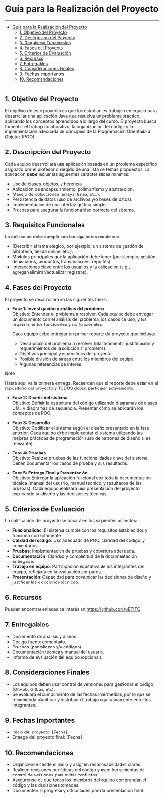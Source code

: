 # Guía para la Realización del Proyecto 

---

<!-- @import "[TOC]" {cmd="toc" depthFrom=1 depthTo=6 orderedList=false} -->

<!-- code_chunk_output -->

- [Guía para la Realización del Proyecto](#guía-para-la-realización-del-proyecto)
  - [1. Objetivo del Proyecto](#1-objetivo-del-proyecto)
  - [2. Descripción del Proyecto](#2-descripción-del-proyecto)
  - [3. Requisitos Funcionales](#3-requisitos-funcionales)
  - [4. Fases del Proyecto](#4-fases-del-proyecto)
  - [5. Criterios de Evaluación](#5-criterios-de-evaluación)
  - [6. Recursos](#6-recursos)
  - [7. Entregables](#7-entregables)
  - [8. Consideraciones Finales](#8-consideraciones-finales)
  - [9. Fechas Importantes](#9-fechas-importantes)
  - [10. Recomendaciones](#10-recomendaciones)

<!-- /code_chunk_output -->


---

## 1. Objetivo del Proyecto

   El objetivo de este proyecto es que los estudiantes trabajen en equipo para desarrollar una aplicación Java que resuelva un problema práctico, aplicando los conceptos aprendidos a lo largo del curso. El proyecto busca fomentar el trabajo colaborativo, la organización del código y la implementación adecuada de principios de la Programación Orientada a Objetos (POO).

## 2. Descripción del Proyecto
   Cada equipo desarrollará una aplicación basada en un problema específico asignado por el profesor o elegido de una lista de temas propuestos. La aplicación **debe** incluir las siguientes características mínimas:
   - Uso de clases, objetos, y herencia.
   - Aplicación de encapsulamiento, polimorfismo y abstracción.
   - Manejo de colecciones (arrays, listas, etc.).
   - Persistencia de datos (uso de archivos y/o bases de datos).
   - Implementación de una interfaz gráfica simple.
   - Pruebas para asegurar la funcionalidad correcta del sistema.

## 3. Requisitos Funcionales
   La aplicación debe cumplir con los siguientes requisitos:
   - [Describir el tema elegido, por ejemplo, un sistema de gestión de biblioteca, tienda online, etc.].
   - Módulos principales que la aplicación debe tener (por ejemplo, gestión de usuarios, productos, transacciones, reportes).
   - Interacciones clave entre los usuarios y la aplicación (e.g., agregar/eliminar/actualizar registros).

## 4. Fases del Proyecto
   El proyecto se desarrollará en las siguientes fases:

   - **Fase 1: Investigación y análisis del problema**  
     Objetivo: Entender el problema a resolver. Cada equipo debe entregar un documento con el análisis del problema, los casos de uso, y los requerimientos funcionales y no funcionales. 
   
     Cada equipo debe entregar un primer reporte de proyecto que incluya:

     - Descripción del problema a resolver (planteamiento, justificación y requerimientos de la solución al problema). 
     - Objetivos principal y específicos del proyecto.
     - Posible división de tareas entre los miembros del equipo.
     - Algunas referencias de interés.
  
>[!NOTE]
>Hasta aquí va la primera entrega. Recuerden que el reporte debe estar en el repositorio del proyecto y TODOS deben participar activamente.
    
   - **Fase 2: Diseño del sistema**  
     Objetivo: Definir la estructura del código utilizando diagramas de clases UML y diagramas de secuencia. Presentar cómo se aplicarán los conceptos de POO.

   - **Fase 3: Desarrollo**  
     Objetivo: Codificar el sistema según el diseño presentado en la fase anterior. Cada equipo debe implementar el sistema utilizando las mejores prácticas de programación (uso de patrones de diseño si es relevante).

   - **Fase 4: Pruebas**  
     Objetivo: Realizar pruebas de las funcionalidades clave del sistema. Deben documentar los casos de prueba y sus resultados.

   - **Fase 5: Entrega Final y Presentación**  
     Objetivo: Entregar la aplicación funcional con toda la documentación técnica (manual del usuario, manual técnico, y resultados de las pruebas). Cada equipo realizará una presentación del proyecto explicando su diseño y las decisiones técnicas.
   
## 5. Criterios de Evaluación
   La calificación del proyecto se basará en los siguientes aspectos:
   - **Funcionalidad**: El sistema cumple con los requisitos establecidos y funciona correctamente.
   - **Calidad del código**: Uso adecuado de POO, claridad del código, y comentarios.
   - **Pruebas**: Implementación de pruebas y cobertura adecuada.
   - **Documentación**: Claridad y completitud de la documentación entregada.
   - **Trabajo en equipo**: Participación equitativa de los integrantes del equipo, reflejada en la evaluación por pares.
   - **Presentación**: Capacidad para comunicar las decisiones de diseño y justificar las elecciones técnicas.

## 6. Recursos
   Pueden encontrar enlaces de interés en https://github.com/uETITC.

## 7. Entregables
   - Documento de análisis y diseño.
   - Código fuente comentado.
   - Pruebas (pantallazos y/o códigos).
   - Documentación técnica y manual del usuario.
   - Informe de evaluación del equipo (opcional).

## 8. Consideraciones Finales
   - Los equipos deben usar control de versiones para gestionar el código (GitHub, GitLab, etc).
   - Se evaluará el cumplimiento de las fechas intermedias, por lo que se recomienda planificar y distribuir el trabajo equitativamente entre los integrantes.

## 9. Fechas Importantes
   - Inicio del proyecto: [Fecha]
   - Entrega del proyecto final: [Fecha]

## 10. Recomendaciones

  - Organícense desde el inicio y asignen responsabilidades claras.
  - Realicen revisiones periódicas del código y usen herramientas de control de versiones para evitar conflictos.
  - Asegúrense de que todos los miembros del equipo comprendan el código y las decisiones tomadas.
  - Documenten el progreso y dificultades para la presentación final.